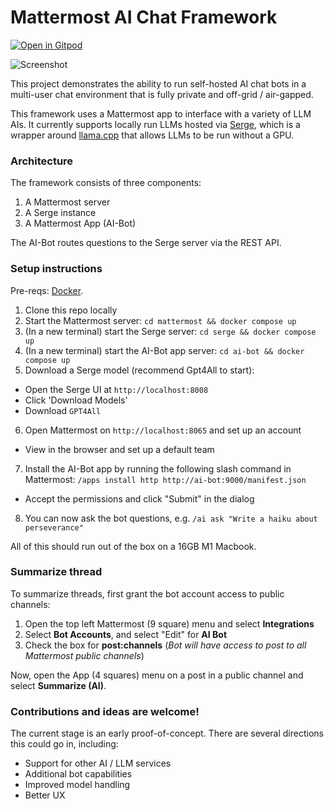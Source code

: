 # Mattermost AI Chat Framework

[![Open in Gitpod](https://gitpod.io/button/open-in-gitpod.svg)](https://gitpod.io/#https://github.com/azigler/mattermost-ai-framework)

![Screenshot](https://github.com/mattermost/mattermost-ai-framework/assets/46905241/bbdce0f0-08ba-4934-bf94-6ff55d3cc6e7)

This project demonstrates the ability to run self-hosted AI chat bots in a multi-user chat environment that is fully private and off-grid / air-gapped.

This framework uses a Mattermost app to interface with a variety of LLM AIs. It currently supports locally run LLMs hosted via [Serge](https://github.com/nsarrazin/serge), which is a wrapper around [llama.cpp](https://github.com/ggerganov/llama.cpp) that allows LLMs to be run without a GPU.

### Architecture

The framework consists of three components:
1. A Mattermost server
2. A Serge instance
3. A Mattermost App (AI-Bot)

The AI-Bot routes questions to the Serge server via the REST API.

### Setup instructions

Pre-reqs: [Docker](https://docs.docker.com/get-docker/).

1. Clone this repo locally
2. Start the Mattermost server: `cd mattermost && docker compose up`
3. (In a new terminal) start the Serge server: `cd serge && docker compose up`
4. (In a new terminal) start the AI-Bot app server: `cd ai-bot && docker compose up`
5. Download a Serge model (recommend Gpt4All to start):
  * Open the Serge UI at `http://localhost:8008`
  * Click 'Download Models'
  * Download `GPT4All`
6. Open Mattermost on `http://localhost:8065` and set up an account
  * View in the browser and set up a default team
7. Install the AI-Bot app by running the following slash command in Mattermost: `/apps install http http://ai-bot:9000/manifest.json`
  * Accept the permissions and click "Submit" in the dialog
8. You can now ask the bot questions, e.g. `/ai ask "Write a haiku about perseverance"`

All of this should run out of the box on a 16GB M1 Macbook.

### Summarize thread

To summarize threads, first grant the bot account access to public channels:
1. Open the top left Mattermost (9 square) menu and select **Integrations**
2. Select **Bot Accounts**, and select "Edit" for **AI Bot**
3. Check the box for **post:channels** (*Bot will have access to post to all Mattermost public channels*)

Now, open the App (4 squares) menu on a post in a public channel and select **Summarize (AI)**.

### Contributions and ideas are welcome!

The current stage is an early proof-of-concept. There are several directions this could go in, including:
* Support for other AI / LLM services
* Additional bot capabilities
* Improved model handling
* Better UX
